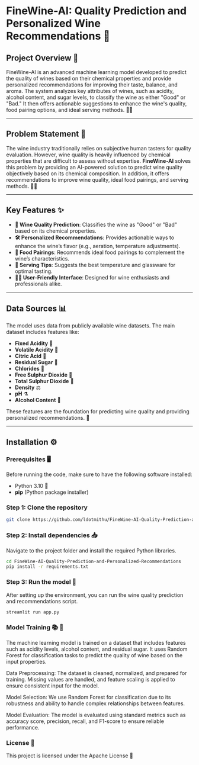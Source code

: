 # **FineWine-AI: Quality Prediction and Personalized Wine Recommendations** 🍷

## **Project Overview** 🌟
FineWine-AI is an advanced machine learning model developed to predict the quality of wines based on their chemical properties and provide personalized recommendations for improving their taste, balance, and aroma. The system analyzes key attributes of wines, such as acidity, alcohol content, and sugar levels, to classify the wine as either "Good" or "Bad." It then offers actionable suggestions to enhance the wine's quality, food pairing options, and ideal serving methods. 🍇🍷

---

## **Problem Statement** 🚨
The wine industry traditionally relies on subjective human tasters for quality evaluation. However, wine quality is heavily influenced by chemical properties that are difficult to assess without expertise. **FineWine-AI** solves this problem by providing an AI-powered solution to predict wine quality objectively based on its chemical composition. In addition, it offers recommendations to improve wine quality, ideal food pairings, and serving methods. 🍇🍷

---

## **Key Features** ✨

- **🍷 Wine Quality Prediction**: Classifies the wine as "Good" or "Bad" based on its chemical properties.
- **🛠️ Personalized Recommendations**: Provides actionable ways to enhance the wine’s flavor (e.g., aeration, temperature adjustments).
- **🍴 Food Pairings**: Recommends ideal food pairings to complement the wine’s characteristics.
- **🥂 Serving Tips**: Suggests the best temperature and glassware for optimal tasting.
- **👨‍🍳 User-Friendly Interface**: Designed for wine enthusiasts and professionals alike.

---

## **Data Sources** 📊
The model uses data from publicly available wine datasets. The main dataset includes features like:

- **Fixed Acidity** 🧪
- **Volatile Acidity** 🧪
- **Citric Acid** 🍋
- **Residual Sugar** 🍬
- **Chlorides** 🧂
- **Free Sulphur Dioxide** 💨
- **Total Sulphur Dioxide** 💨
- **Density** ⚖️
- **pH** ⚗️
- **Alcohol Content** 🍷

These features are the foundation for predicting wine quality and providing personalized recommendations. 🍇

---

## **Installation** ⚙️

### Prerequisites 🖥️
Before running the code, make sure to have the following software installed:

- Python 3.10 🐍
- **pip** (Python package installer)

### Step 1: Clone the repository

```bash
git clone https://github.com/ldotmithu/FineWine-AI-Quality-Prediction-and-Personalized-Recommendations
```
### Step 2: Install dependencies 📥
Navigate to the project folder and install the required Python libraries.
```bash
cd FineWine-AI-Quality-Prediction-and-Personalized-Recommendations
pip install -r requirements.txt
```
### Step 3: Run the model 🚀
After setting up the environment, you can run the wine quality prediction and recommendations script.
```bash
streamlit run app.py
```
### Model Training 📚 🚀
The machine learning model is trained on a dataset that includes features such as acidity levels, alcohol content, and residual sugar. It uses Random Forest for classification tasks to predict the quality of wine based on the input properties.

Data Preprocessing: The dataset is cleaned, normalized, and prepared for training. Missing values are handled, and feature scaling is applied to ensure consistent input for the model.

Model Selection: We use Random Forest for classification due to its robustness and ability to handle complex relationships between features.

Model Evaluation: The model is evaluated using standard metrics such as accuracy score, precision, recall, and F1-score to ensure reliable performance.

### License 📝
This project is licensed under the Apache License 📜



